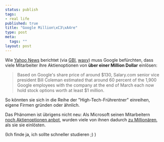 ```yaml
--- 
status: publish
tags: 
- real life
published: true
title: "Google Million\xC3\xA4re"
type: post
meta: 
  tags: ""
layout: post
---
```

<p>Wie <a target="_BLANK" href="http://news.yahoo.com/news?tmpl=story&u=/nm/20041002/bs_nm/tech_google_dc_3" title="http://news.yahoo.com/news?tmpl=story&u=/nm/20041002/bs_nm/tech_google_dc_3" onmouseover="window.status='http://news.yahoo.com/news?tmpl=story&u=/nm/20041002/bs_nm/tech_google_dc_3';return true;" onmouseout="window.status='';return true;">Yahoo News</a> berichtet (via <a target="_BLANK" href="http://blog.outer-court.com/archive/2004_10_04_index.html#109690978472922150" title="http://blog.outer-court.com/archive/2004_10_04_index.html#109690978472922150" onmouseover="window.status='http://blog.outer-court.com/archive/2004_10_04_index.html#109690978472922150';return true;" onmouseout="window.status='';return true;">GBl</a>, <a target="_BLANK" href="http://www.waxy.org/links/" title="http://www.waxy.org/links/" onmouseover="window.status='http://www.waxy.org/links/';return true;" onmouseout="window.status='';return true;">waxy</a>) muss Google befürchten, dass viele Mitarbeiter ihre Aktienoptionen von <b>über einer Million Dollar</b> einlösen:</p>

<blockquote><p>Based on Google's share price of around $130, Salary.com senior vice president Bill Coleman estimated that around 60 percent of the 1,900 Google employees with the company at the end of March each now hold stock options worth at least $1 million.</p>

</blockquote>
<p>So könnten sie sich in die Reihe der &quot;High-Tech-Frührentner&quot; einreihen, eigene Firmen gründen oder ähnlich.</p>

<p>Das Phänomen ist übrigens nicht neu: Als Microsoft seinen Mitarbeitern <a target="_BLANK" href="http://www.alwayson-network.com/comments.php?id=1870_0_3_0_C" title="http://www.alwayson-network.com/comments.php?id=1870_0_3_0_C" onmouseover="window.status='http://www.alwayson-network.com/comments.php?id=1870_0_3_0_C';return true;" onmouseout="window.status='';return true;">noch Aktienoptionen anbot</a>, wurden viele von ihnen dadurch <a target="_BLANK" href="http://vowe.net/archives/003090.html" title="http://vowe.net/archives/003090.html" onmouseover="window.status='http://vowe.net/archives/003090.html';return true;" onmouseout="window.status='';return true;">zu Millionären</a>, als sie sie einlösten.</p>

<p>(Ich finde ja, ich sollte schneller studieren ;) )</p>
